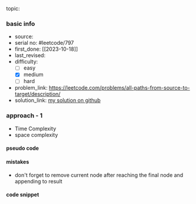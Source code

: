 topic:

### basic info
- source: 
- serial no: #leetcode/797 
- first_done: [[2023-10-18]]
- last_revised: 
- difficulty:
	- [ ] easy
	- [x] medium
	- [ ] hard
- problem_link: https://leetcode.com/problems/all-paths-from-source-to-target/description/
- solution_link: [my solution on github](https://github.com/shadow-1310/DSA_practice/blob/master/LeetCode/top_interview/graph/797-find_all_paths.py)

### approach - 1
- Time Complexity
- space complexity

#### pseudo code

#### mistakes
- don't forget to remove current node after reaching the final node and appending to result
#### code snippet
```python

```